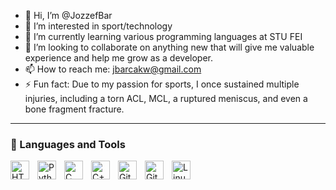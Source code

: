 - 👋 Hi, I’m @JozzefBar
- 👀 I’m interested in sport/technology
- 🌱 I’m currently learning various programming languages at STU FEI
- 💞️ I’m looking to collaborate on anything new that will give me valuable experience and help me grow as a developer.
- 📫 How to reach me: jbarcakw@gmail.com
- ⚡ Fun fact: Due to my passion for sports, I once sustained multiple injuries, including a torn ACL, MCL, a ruptured meniscus, and even a bone fragment fracture.

---
### 🧰 Languages and Tools
<img align="left" alt="HTML" width="30px" style="padding-right:10px;" src="https://cdn.jsdelivr.net/gh/devicons/devicon/icons/html5/html5-plain.svg" />
<img align="left" alt="Python" width="30px" style="padding-right:10px;" src="https://cdn.jsdelivr.net/gh/devicons/devicon@latest/icons/python/python-original.svg" />
<img align="left" alt="C" width="30px" style="padding-right:10px;" src="https://cdn.jsdelivr.net/gh/devicons/devicon@latest/icons/c/c-original.svg" />
<img align="left" alt="C++" width="30px" style="padding-right:10px;" src="https://cdn.jsdelivr.net/gh/devicons/devicon@latest/icons/cplusplus/cplusplus-original.svg" />
<img align="left" alt="Git" width="30px" style="padding-right:10px;" src="https://cdn.jsdelivr.net/gh/devicons/devicon/icons/git/git-original.svg" />
<img align="left" alt="GitHub" width="30px" style="padding-right:10px;" src="https://cdn.jsdelivr.net/gh/devicons/devicon/icons/github/github-original.svg" />
<img align="left" alt="Linux" width="30px" style="padding-right:10px;" src="https://cdn.jsdelivr.net/gh/devicons/devicon/icons/linux/linux-original.svg" />


<!---
JozzefBar/JozzefBar is a ✨ special ✨ repository because its `README.md` (this file) appears on your GitHub profile.
You can click the Preview link to take a look at your changes.
--->
